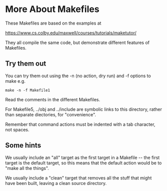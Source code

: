 # More About Makefiles

These Makefiles are based on the examples at

https://www.cs.colby.edu/maxwell/courses/tutorials/maketutor/

They all compile the same code, but demonstrate different
features of Makefiles.

## Try them out

You can try them out using the -n (no action, dry run) and
-f options to make e.g.
```
make -n -f Makefile1
```

Read the comments in the different Makefiles.

For Makefile5, ../obj and ../include are symbolic links to
this directory, rather than separate diectories, for "convenience".

Remember that command actions must be indented with a tab character,
not spaces.

## Some hints

We usually include an "all" target as the first target
in a Makefile -- the first target is the default target,
so this means that the default action would be to
"make all the things".

We usually include a "clean" target that removes all the
stuff that might have been built, leaving a clean source
directory.
